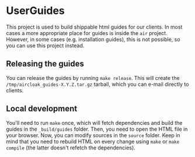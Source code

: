 # UserGuides

This project is used to build shippable html guides for our clients. In most cases a more appropriate place for guides is inside the `air` project. However, in some cases (e.g. installation guides), this is not possible, so you can use this project instead.


## Releasing the guides

You can release the guides by running `make release`. This will create the `/tmp/aircloak_guides-X.Y.Z.tar.gz` tarball, which you can e-mail directly to clients.


## Local development

You'll need to run `make` once, which will fetch dependencies and build the guides in the `_build/guides` folder. Then, you need to open the HTML file in your browser. Now, you can modify sources in the `source` folder. Keep in mind that you need to rebuild HTML on every change using `make` or `make compile` (the latter doesn't refetch the dependencies).
